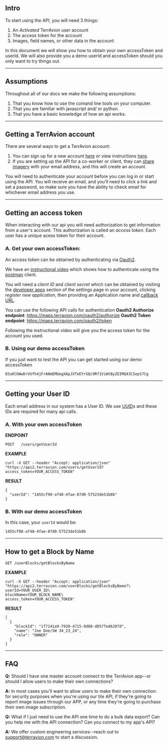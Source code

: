 ## Intro

To start using the API, you will need 3 things:
1. An _Activated_ TerrAvion user account 
2. The access token for the account
3. Images, field names, or other data in the account

In this document we will show you how to obtain your own accessToken and userId. We will also provide you a demo userId and accessToken should you only want to try things out.

---
## Assumptions

Throughout all of our docs we make the following assumptions:

1. That you know how to use the comand line tools on your computer.
2. That you are familiar with javascript and/ or python.
3. That you have a basic knowledge of how an api works.

---
## Getting a TerrAvion account

There are several ways to get a TerrAvion account:
1. You can sign up for a new account [here](https://maps.terravion.com/signup) or view instructions [here](https://help.terravion.com/how-to-create-an-account-with-terravion).
2. If you are setting up the API for a co-worker or client, they can [share imagery](https://help.terravion.com/how-to-share-my-terravion) with your email address, and this will create an account.

You will need to authenticate your account before you can log in or start using the API. You will receive an email, and you'll need to click a link and set a password, so make sure you have the ability to check email for whichever email address you use.

---
## Getting an access token

When interacting with our api you will need authorization to get information from a user's account. This authorization is called an _access token_. Each user has a unique acess token for their account. 

### A. Get your own accessToken:

An access token can be obtained by authenticating via [Oauth2](https://oauth.net/2/). 

We have an [instructional video](https://www.youtube.com/watch?v=-Ur1WI4Iaj0) which shows how to authenticate using the [postman](https://www.getpostman.com/) client.

You will need a _client ID_ and _client secret_ which can be obtained by visiting the [developer apps](https://maps.terravion.com/settings/developer-apps) section of the settings page in your account, clicking _register new application_, then providing an Application name and [callback URL](https://www.digitalocean.com/community/tutorials/an-introduction-to-oauth-2).

You can use the following API calls for authentication
**Oauth2 Authorize endpoint**: https://maps.terravion.com/oauth2/authorize
**Oauth2 Token endpoint**: https://maps.terravion.com/oauth2/token

Following the instructional video will give you the access token for the account you used.

### B. Using our demo accessToken

If you just want to test the API you can get started using our demo accessToken

```
03uKC6WwDrVUfh4jFrANmEMUegXApJXTeEYrGQc9Rf1ViWtByZEIMQ43CIepS7Cg
```

---
## Getting your User ID

Each email address in our system has a User ID. We use [UUID](https://en.wikipedia.org/wiki/Universally_unique_identifier)s and these IDs are required for many api calls.

### A. With your own accessToken

**ENDPOINT**

`POST   /users/getUserId`

**EXAMPLE**
```
curl -X GET --header "Accept: application/json" "https://api2.terravion.com/users/getUserId?access_token=YOUR_ACCESS_TOKEN"
```

**RESULT**

```
{
  "userId": "1455cf90-af48-4fae-87d0-57523de51b8b"
}
```

### B. With our demo accessToken 

In this case, your `userId` would be:

```
1455cf90-af48-4fae-87d0-57523de51b8b
```
---
## How to get a Block by Name

`GET /userBlocks/getBlocksByName`

**EXAMPLE**
```
curl -X GET --header "Accept: application/json" "https://api2.terravion.com/userBlocks/getBlocksByName?\
userId=YOUR_USER_ID\
blockName=YOUR_BLOCK_NAME\
access_token=YOUR_ACCESS_TOKEN"
``` 
**RESULT**
```
[
  {
    "blockId": "1f7141a9-7930-4715-9d60-d057fed6207d",
    "name": "Joe Doe/SW 34_23_24",
    "role": "OWNER"
  }
]
```




---

## FAQ

**Q:** Should I have one master account connect to the TerrAvion app--or should I allow users to make their own connections?

**A:** In most cases you'll want to allow users to make their own connection: for security purposes when you're using             our tile API, if they're going to report image issues through our APP, or any time they're going to purchase their own image             subscription.

**Q:** What if I just need to use the API one time to do a bulk data export? Can you help me with the API connection? Can you connect to my app's API?

**A:** We offer custom engineering services--reach out to support@terravion.com to start a discussion.
